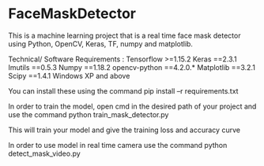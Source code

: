 # FaceMaskDetector
This is a machine learning project that is a real time face mask detector using Python, OpenCV, Keras, TF, numpy and matplotlib.



Technical/ Software Requirements :
Tensorflow >=1.15.2
Keras ==2.3.1
Imutils ==0.5.3
Numpy ==1.18.2
opencv-python ==4.2.0.*
Matplotlib ==3.2.1
Scipy ==1.4.1
Windows XP and above

You can install these using the command pip install –r requirements.txt


In order to train the model, open cmd in the desired path of your project and use the command
python train_mask_detector.py

This will train your model and give the training loss and accuracy curve


In order to use model in real time camera use the command
python detect_mask_video.py
